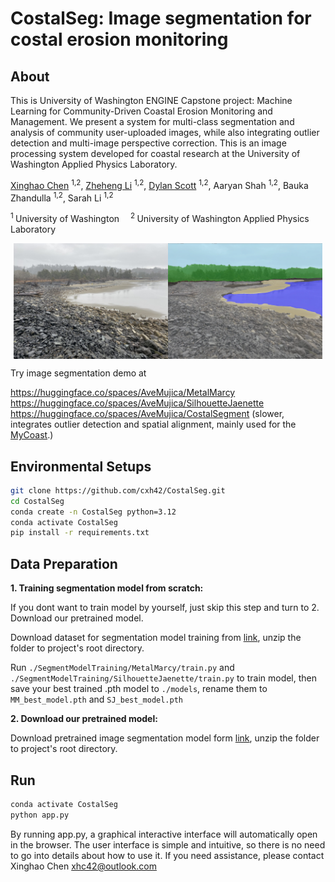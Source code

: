 # CostalSeg: Image segmentation for costal erosion monitoring

## About
This is University of Washington ENGINE Capstone project: Machine Learning for Community-Driven Coastal Erosion Monitoring and Management.
We present a system for multi-class segmentation and analysis of community user-uploaded images, while also integrating outlier detection and multi-image perspective correction. This is an image processing system developed for coastal research at the University of Washington Applied Physics Laboratory.

[Xinghao Chen](https://cxh42.github.io/) <sup>1,</sup><sup>2</sup>, [Zheheng Li](https://github.com/Martyr12333) <sup>1,</sup><sup>2</sup>, [Dylan Scott](https://github.com/dwilsons) <sup>1,</sup><sup>2</sup>, Aaryan Shah <sup>1,</sup><sup>2</sup>, Bauka Zhandulla <sup>1,</sup><sup>2</sup>, Sarah Li <sup>1,</sup><sup>2</sup>

<sup>1 </sup>University of Washington&emsp; <sup>2 </sup>University of Washington Applied Physics Laboratory &emsp;

<div style="display: flex; justify-content: center;">
    <img src="assets/originalshow.jpg" style="width: 49%;" />
    <img src="assets/overlayshow.webp" style="width: 49%;" />
</div>

Try image segmentation demo at  

https://huggingface.co/spaces/AveMujica/MetalMarcy  
https://huggingface.co/spaces/AveMujica/SilhouetteJaenette  
https://huggingface.co/spaces/AveMujica/CostalSegment (slower, integrates outlier detection and spatial alignment, mainly used for the [MyCoast](https://mycoast.org/wa).)  

## Environmental Setups
```bash
git clone https://github.com/cxh42/CostalSeg.git
cd CostalSeg
conda create -n CostalSeg python=3.12 
conda activate CostalSeg
pip install -r requirements.txt
```

## Data Preparation

**1. Training segmentation model from scratch:**

If you dont want to train model by yourself, just skip this step and turn to 2. Download our pretrained model. 

Download dataset for segmentation model training from [link]([https://drive.google.com/file/d/184yJDCdGg8OZzl6mnEC8e8TvO_cK-qFU/view?usp=sharing](https://drive.google.com/file/d/1oK9xsOT-BuuNeJHC0HfhYjtSJMIDBmPr/view?usp=sharing)), unzip the folder to project's root directory. 

Run `./SegmentModelTraining/MetalMarcy/train.py` and `./SegmentModelTraining/SilhouetteJaenette/train.py` to train model, then save your best trained .pth model to `./models`, rename them to `MM_best_model.pth` and `SJ_best_model.pth`

**2. Download our pretrained model:**

Download pretrained image segmentation model form [link](https://drive.google.com/file/d/1qGGWi3F_BLzHptIFHY33XDsABbfnalEB/view?usp=sharing), unzip the folder to project's root directory.

## Run
```bash
conda activate CostalSeg
python app.py
```
By running app.py, a graphical interactive interface will automatically open in the browser. The user interface is simple and intuitive, so there is no need to go into details about how to use it. If you need assistance, please contact Xinghao Chen xhc42@outlook.com
